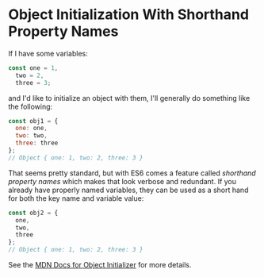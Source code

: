 # Object Initialization With Shorthand Property Names

If I have some variables:

```javascript
const one = 1,
  two = 2,
  three = 3;
```

and I'd like to initialize an object with them, I'll generally do something
like the following:

```javascript
const obj1 = {
  one: one,
  two: two,
  three: three
};
// Object { one: 1, two: 2, three: 3 }
```

That seems pretty standard, but with ES6 comes a feature called *shorthand
property names* which makes that look verbose and redundant. If you already
have properly named variables, they can be used as a short hand for both the
key name and variable value:

```javascript
const obj2 = {
  one,
  two,
  three
};
// Object { one: 1, two: 2, three: 3 }
```

See the [MDN Docs for Object
Initializer](https://developer.mozilla.org/en-US/docs/Web/JavaScript/Reference/Operators/Object_initializer)
for more details.
